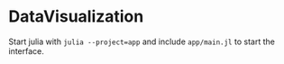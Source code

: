 # DataVisualization

Start julia with `julia --project=app` and include `app/main.jl` to start the interface.
